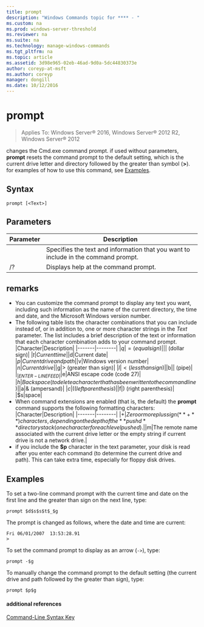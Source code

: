 ```yaml
---
title: prompt
description: "Windows Commands topic for **** - "
ms.custom: na
ms.prod: windows-server-threshold
ms.reviewer: na
ms.suite: na
ms.technology: manage-windows-commands
ms.tgt_pltfrm: na
ms.topic: article
ms.assetid: 3d98e965-02eb-46ad-9d0a-5dc44830373e
author: coreyp-at-msft
ms.author: coreyp
manager: dongill
ms.date: 10/12/2016
---
```

# prompt

>Applies To: Windows Server&reg; 2016, Windows Server&reg; 2012 R2, Windows Server&reg; 2012

changes the Cmd.exe command prompt. if used without parameters, **prompt** resets the command prompt to the default setting, which is the current drive letter and directory followed by the greater than symbol (**>**).
for examples of how to use this command, see [Examples](#BKMK_examples).
## Syntax
```
prompt [<Text>]
```
## Parameters
|Parameter|Description|
|-------|--------|
|<Text>|Specifies the text and information that you want to include in the command prompt.|
|/?|Displays help at the command prompt.|
## remarks
-   You can customize the command prompt to display any text you want, including such information as the name of the current directory, the time and date, and the Microsoft Windows version number.
-   The following table lists the character combinations that you can include instead of, or in addition to, one or more character strings in the *Text* parameter. The list includes a brief description of the text or information that each character combination adds to your command prompt.
    |Character|Description|
    |-------|--------|
    |$q|= (equal sign)|
    |$$|$ (dollar sign)|
    |$t|Current time|
    |$d|Current date|
    |$p|Current drive and path|
    |$v|Windows version number|
    |$n|Current drive|
    |$g|> (greater than sign)|
    |$l|< (less than sign)|
    |$b|&#124; (pipe)|
    |$_|ENTER-LINEFEED|
    |$e|ANSI escape code (code 27)|
    |$h|Backspace (to delete a character that has been written to the command line)|
    |$a|& (ampersand)|
    |$c|( (left parenthesis)|
    |$f|) (right parenthesis)|
    |$s|space|
-   When command extensions are enabled (that is, the default) the **prompt** command supports the following formatting characters:
    |Character|Description|
    |-------|--------|
    |$+|Zero or more plus sign (**+**) characters, depending on the depth of the **pushd** directory stack (one character for each level pushed).|
    |$m|The remote name associated with the current drive letter or the empty string if current drive is not a network drive.|
-   if you include the **$p** character in the text parameter, your disk is read after you enter each command (to determine the current drive and path). This can take extra time, especially for floppy disk drives.
## <a name="BKMK_examples"></a>Examples
To set a two-line command prompt with the current time and date on the first line and the greater than sign on the next line, type:
```
prompt $d$s$s$t$_$g 
```
The prompt is changed as follows, where the date and time are current:
```
Fri 06/01/2007  13:53:28.91
>
```
To set the command prompt to display as an arrow (`->`), type:
```
prompt -$g
```
To manually change the command prompt to the default setting (the current drive and path followed by the greater than sign), type:
```
prompt $p$g
```
#### additional references
[Command-Line Syntax Key](command-line-syntax-key.md)
